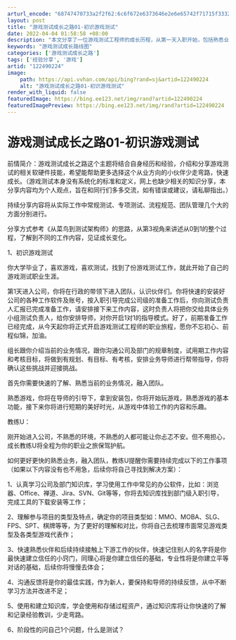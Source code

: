 ```yaml
---
arturl_encode: "68747470733a2f2f62:6c6f672e6373646e2e6e65742f71715f33323935373939392f:61727469636c652f64657461696c732f313232343930323234"
layout: post
title: "游戏测试成长之路01-初识游戏测试"
date: 2022-04-04 01:58:58 +08:00
description: "本文分享了一位游戏测试工程师的成长历程，从第一天入职开始，包括熟悉业务、掌握工具、理解游戏类型、融入"
keywords: "游戏测试成长路线图"
categories: ['游戏测试成长之路']
tags: ['经验分享', '游戏']
artid: "122490224"
image:
    path: https://api.vvhan.com/api/bing?rand=sj&artid=122490224
    alt: "游戏测试成长之路01-初识游戏测试"
render_with_liquid: false
featuredImage: https://bing.ee123.net/img/rand?artid=122490224
featuredImagePreview: https://bing.ee123.net/img/rand?artid=122490224
---
```


# 游戏测试成长之路01-初识游戏测试

前情简介：游戏测试成长之路这个主题将结合自身经历和经验，介绍和分享游戏测试的相关软硬件技能，希望能帮助更多选择这个从业方向的小伙伴少走弯路，快速成长。（游戏测试本身没有系统化的标准和定义，网上也缺少相关的知识分享，本分享内容均为个人观点，旨在和同行们多多交流，如有错误或建议，请私聊指出。）
  
持续分享内容将从实际工作中常规测试、专项测试、流程规范、团队管理几个大的方面分别进行。
  
分享方式参考《从菜鸟到测试架构师》的思路，从第3视角来讲述从0到1的整个过程，了解到不同的工作内容，见证成长变化。

1、初识游戏测试
  
你大学毕业了，喜欢游戏，喜欢测试，找到了份游戏测试工作，就此开始了自己的游戏测试职业生涯。

第1天进入公司，你将在行政的带领下进入团队，认识伙伴们。你将快速的安装好公司的各种工作软件及账号，按入职引导完成公司级的准备工作后，你向测试负责人汇报已完成准备工作，请安排接下来工作内容，这时负责人将把你交给具体业务小组测试负责人，给你安排导师，对你开启1对1的指导模式。好了，前期准备工作已经完成，从今天起你将正式开启游戏测试工程师的职业旅程，愿你不忘初心、前程似锦，加油。

组长跟你介绍当前的业务情况，跟你沟通公司及部门的规章制度，试用期工作内容和考核目标，将做到有规划、有目标、有考核，安排业务导师进行帮带指导，你将确认这些挑战并迎接挑战。

首先你需要快速的了解、熟悉当前的业务情况，融入团队。
  
熟悉游戏，你将在导师的引导下，拿到安装包，你将开始玩游戏，熟悉游戏的基本功能，接下来你将进行短期的美好时光，从游戏中体验工作的内容和乐趣。

教练U：
  
刚开始进入公司，不熟悉的环境，不熟悉的人都可能让你忐忑不安。但不用担心，成长教练U将全程为你的职业之旅保驾护航。
  
如何更好更快的熟悉业务，融入团队，教练U提醒你需要持续完成以下的工作事项（如果以下内容没有也不用急，后续你将自己寻找到解决方案）：
  
1、认真学习公司及部门知识库，学习使用工作中常见的办公软件，比如：浏览器、Office、禅道、Jira、SVN、Git等等，你将去知识库找到部门级入职引导，完成工具的下载安装等工作；
  
2、理解参与项目的类型及特点，确定你的项目类型如：MMO、MOBA、SLG、FPS、SPT、棋牌等等，为了更好的理解和对比，你将自己去梳理市面常见游戏类型及各类型游戏代表作；
  
3、快速熟悉伙伴和后续持续接触上下游工作的伙伴，快速记住别人的名字将是你最快速建立信任的小窍门，同理心将是你建立信任的基础，专业性将是你建立平等对话的基础，后续你将慢慢去体会；
  
4、沟通反馈将是你的最佳实践，作为新人，要保持和导师的持续反馈，从中不断学习方法并改进不足；
  
5、使用和建立知识库，学会使用和存储过程资产，通过知识库将让你快速的了解和记录经验教训，少走弯路。
  
6、阶段性的问自己1个问题，什么是测试？